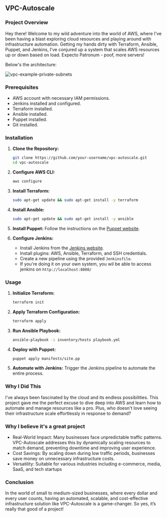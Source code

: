 ## VPC-Autoscale

### Project Overview

Hey there! Welcome to my wild adventure into the world of AWS, where I've been having a blast exploring cloud resources and playing around with infrastructure automation. Getting my hands dirty with Terraform, Ansible, Puppet, and Jenkins, I’ve conjured up a system that scales AWS resources up or down based on load. Expecto Patronum - poof, more servers!

Below's the architecture:

![vpc-example-private-subnets](https://github.com/user-attachments/assets/db80e55f-fc09-41d7-86db-e3b50aaf3199)

### Prerequisites

- AWS account with necessary IAM permissions.
- Jenkins installed and configured.
- Terraform installed.
- Ansible installed.
- Puppet installed.
- Git installed.



### Installation

1. **Clone the Repository:**
    ```sh
    git clone https://github.com/your-username/vpc-autoscale.git
    cd vpc-autoscale
    ```

2. **Configure AWS CLI:**
    ```sh
    aws configure
    ```

3. **Install Terraform:**
    ```sh
    sudo apt-get update && sudo apt-get install -y terraform
    ```

5. **Install Ansible:**
    ```sh
    sudo apt-get update && sudo apt-get install -y ansible
    ```

6. **Install Puppet:**
    Follow the instructions on the [Puppet website](https://puppet.com/docs/puppet/latest/installing_and_upgrading.html).

7. **Configure Jenkins:**
    - Install Jenkins from the [Jenkins website](https://www.jenkins.io/download/).
    - Install plugins: AWS, Ansible, Terraform, and SSH credentials.
    - Create a new pipeline using the provided `Jenkinsfile`.
    - If you're doing it on your own system, you wil be able to access jenkins on `http://localhost:8080/`

### Usage

1. **Initialize Terraform:**
    ```sh
    terraform init
    ```

2. **Apply Terraform Configuration:**
    ```sh
    terraform apply
    ```

3. **Run Ansible Playbook:**
    ```sh
    ansible-playbook -i inventory/hosts playbook.yml
    ```

4. **Deploy with Puppet:**
    ```sh
    puppet apply manifests/site.pp
    ```

5. **Automate with Jenkins:**
    Trigger the Jenkins pipeline to automate the entire process.

### Why I Did This

I've always been fascinated by the cloud and its endless possibilities. This project gave me the perfect excuse to dive deep into AWS and learn how to automate and manage resources like a pro. Plus, who doesn't love seeing their infrastructure scale effortlessly in response to demand?

### Why I believe it's a great project

- Real-World Impact: Many businesses face unpredictable traffic patterns. VPC-Autoscale addresses this by dynamically scaling resources to match demand, preventing downtime and improving user experience.
- Cost Savings: By scaling down during low traffic periods, businesses save money on unnecessary infrastructure costs.
- Versatility: Suitable for various industries including e-commerce, media, SaaS, and tech startups

### Conclusion
In the world of small to medium-sized businesses, where every dollar and every user counts, having an automated, scalable, and cost-effective infrastructure solution like VPC-Autoscale is a game-changer. So yes, it’s really that good of a project!
